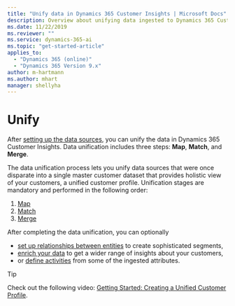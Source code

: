 ```yaml
---
title: "Unify data in Dynamics 365 Customer Insights | Microsoft Docs"
description: Overview about unifying data ingested to Dynamics 365 Customer Insights
ms.date: 11/22/2019
ms.reviewer: ""
ms.service: dynamics-365-ai
ms.topic: "get-started-article"
applies_to: 
  - "Dynamics 365 (online)"
  - "Dynamics 365 Version 9.x"
author: m-hartmann
ms.author: mhart
manager: shellyha
---
```


# Unify

<!--rename file-->

After [setting up the data sources](pm-data-sources.md), you can unify the data in Dynamics 365 Customer Insights. Data unification includes three steps: **Map**, **Match**, and **Merge**.

The data unification process lets you unify data sources that were once disparate into a single master customer dataset that provides holistic view of your customers, a unified customer profile. Unification stages are mandatory and performed in the following order:

1. [Map](pm-map.md)
2. [Match](pm-match.md)
3. [Merge](pm-merge.md)

After completing the data unification, you can optionally

- [set up relationships between entities](pm-relationships.md) to create sophisticated segments,
- [enrich your data](pm-enrichment.md) to get a wider range of insights about your customers,
- or [define activities](pm-activities.md) from some of the ingested attributes.

> [!TIP]
> Check out the following video: [Getting Started: Creating a Unified Customer Profile](https://youtu.be/oBfGEhucAxs).
